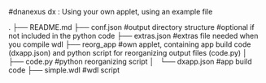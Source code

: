 #dnanexus dx : Using your own applet, using an example file


.
├── README.md
├── conf.json #output directory structure #optional if not included in the python code
├── extras.json #extras file needed when you compile wdl
├── reorg_app #own applet, containing app build code (dxapp.json) and python script for reorganizing output files (code.py)
│   ├── code.py #python reorganizing script
│   └── dxapp.json #app build code
├── simple.wdl #wdl script
